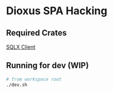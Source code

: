 # Dioxus SPA Hacking

## Required Crates

[SQLX Client](https://github.com/launchbadge/sqlx/tree/main/sqlx-cli#install)

## Running for dev (WIP)

```sh
# from workspace root
./dev.sh
```
